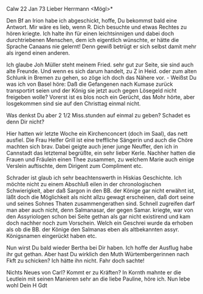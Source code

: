  Calw 22 Jan 73
Lieber Herrmann <Mögl>*

Den Bf an Irion habe ich abgeschickt, hoffe, Du bekommst bald eine Antwort. Mir wäre es lieb, wenn R. Dich besuchte und etwas Rechtes zu hören kriegte. Ich halte ihn für einen leichtsinnigen und dabei doch durchtriebenen Menschen, dem ich eigentlich wünschte, er hätte die Sprache Canaans nie gelernt! Denn gewiß betrügt er sich selbst damit mehr als irgend einen anderen.

Ich glaube Joh Müller steht meinem Fried. sehr gut zur Seite, sie sind auch alte Freunde. Und wenn es sich darum handelt, zu Z in Heid. oder zum alten Schlunk in Bremen zu gehen, so zöge ich doch das Nähere vor. - Weißst Du was ich von Basel höre: Daß die Gefangenen nach Kumase zurück transportirt seien und der König sie jetzt auch gegen Lösegeld nicht freigeben wolle? Vorerst ist es blos noch ein Gerücht, das Mohr hörte, aber losgekommen sind sie auf den Christtag einmal nicht.

Was denkst Du aber 2 1/2 Miss.stunden auf einmal zu geben? Schadet es denn Dir nicht?

Hier hatten wir letzte Woche ein Kirchenconcert (doch im Saal), das nett ausfiel. Die Frau Helfer Grill ist eine treffliche Sängerin und auch die Chöre machten sich brav. Dabei geigte auch jener junge Neuffer, den ich in Cannstadt das letztemal begrüßte, ein sehr lieber Kerle. Nachher hatten die Frauen und Fräulein einen Thee zusammen, zu welchem Marie auch einige Verslein auftischte, dem Dirigent zum Compliment etc.

Schrader ist glaub ich sehr beachtenswerth in Hiskias Geschichte. Ich möchte nicht zu einem Abschluß eilen in der chronologischen Schwierigkeit, aber daß Sargon in den BB. der Könige gar nicht erwähnt ist, läßt doch die Möglichkeit als nicht allzu gewagt erscheinen, daß dort seine und seines Sohnes Thaten zusammengerathen sind. Schnell zugreifen darf man aber auch nicht, denn Salmanasar, der gegen Samar. kriegte, war von den Assyriologen schon bei Seite gethan als gar nicht existirend und kam doch nachher noch zum Vorschein. Welch ein Geschrei wurde da erhoben als ob die BB. der Könige den Salmanas eben als altbekannten assyr. Königsnamen eingerückt haben etc.

Nun wirst Du bald wieder Bertha bei Dir haben. Ich hoffe der Ausflug habe ihr gut gethan. Aber hast Du wirklich den Muth Würtembergerinnen nach Fkft zu schicken? Ich hätte ihn nicht. Fahr doch sachte!

Nichts Neues von Carl? Kommt er zu Kräften? In Kornth mahnte er die Leutlein mit seinen Manieren sehr an die liebe Pauline, höre ich. 
 Nun lebe wohl
 Dein H Gdt
